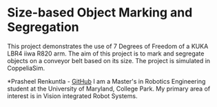 # Size-based Object Marking and Segregation
This project demonstrates the use of 7 Degrees of Freedom of a KUKA LBR4 iiwa R820 arm.
The aim of this project is to mark and segregate objects on a conveyor belt based on its size.
The project is simulated in CoppeliaSim.

*Prasheel Renkuntla - [GitHub](https://github.com/Prasheel24)
I am a Master's in Robotics Engineering student at the University of Maryland, College Park. My primary area of interest is in Vision integrated Robot Systems.
